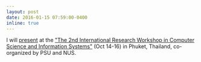 ```yaml
---
layout: post
date: 2016-01-15 07:59:00-0400
inline: true
---
```


I will [present](https://slides.com/elfsong/deck-e40ad2) at the ["The 2nd International Research Workshop in Computer Science and Information Systems"](https://www.comp.nus.edu.sg/programmes/pg/workshops/thailand/) (Oct 14-16) in Phuket, Thailand, co-organized by PSU and NUS.




